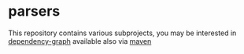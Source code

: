 # parsers
This repository contains various subprojects, you may be interested in [dependency-graph](https://github.com/nill14/parsers/tree/master/dependency-grap) available also via [maven](http://search.maven.org/#artifactdetails|com.github.nill14.parsers|dependency-graph|2.2.0|jar)
